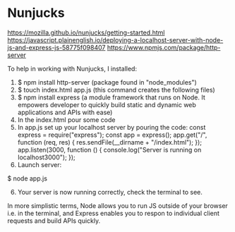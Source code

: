 # Nunjucks
https://mozilla.github.io/nunjucks/getting-started.html
https://javascript.plainenglish.io/deploying-a-localhost-server-with-node-js-and-express-js-58775f098407
https://www.npmjs.com/package/http-server

To help in working with Nunjucks, I installed:

1. $ npm install http-server (package found in "node_modules")
2. $ touch index.html app.js (this command creates the following files)
2. $ npm install express (a module framework that runs on Node. It empowers
developer to quickly build static and dynamic web applications and APIs with ease)
3. In the index.html pour some code
4. In app.js set up your localhost server by pouring the code:
const express = require("express");
const app = express();
app.get("/", function (req, res) {
    res.sendFile(__dirname + "/index.html");
});
app.listen(3000, function () {
    console.log("Server is running on localhost3000");
});
5. Launch server:

$ node app.js

6. Your server is now running correctly, check the terminal to see. 


In more simplistic terms, Node allows you to run JS outside of your browser
i.e. in the terminal, and Express enables you to respon to individual client 
requests and build APIs quickly. 
